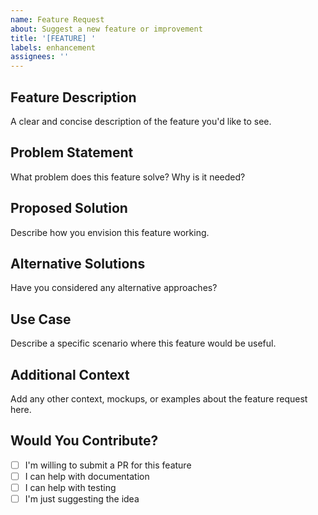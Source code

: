 ```yaml
---
name: Feature Request
about: Suggest a new feature or improvement
title: '[FEATURE] '
labels: enhancement
assignees: ''
---
```


## Feature Description

A clear and concise description of the feature you'd like to see.

## Problem Statement

What problem does this feature solve? Why is it needed?

## Proposed Solution

Describe how you envision this feature working.

## Alternative Solutions

Have you considered any alternative approaches?

## Use Case

Describe a specific scenario where this feature would be useful.

## Additional Context

Add any other context, mockups, or examples about the feature request here.

## Would You Contribute?

- [ ] I'm willing to submit a PR for this feature
- [ ] I can help with documentation
- [ ] I can help with testing
- [ ] I'm just suggesting the idea
